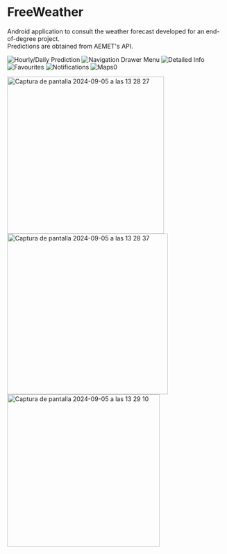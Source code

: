 # FreeWeather
Android application to consult the weather forecast developed for an end-of-degree project.  
Predictions are obtained from AEMET's API.

![Hourly/Daily Prediction](https://github.com/almarpa/FreeWeather/assets/38918727/520107f7-c45a-41a9-9272-1d1e16517a08)
![Navigation Drawer Menu](https://user-images.githubusercontent.com/38918727/65866845-d1ad8700-e375-11e9-8e2d-b0d884bcac96.jpg)
![Detailed Info](https://user-images.githubusercontent.com/38918727/65866842-d114f080-e375-11e9-93fc-2bd3ff02bc2d.jpg)
![Favourites](https://user-images.githubusercontent.com/38918727/65866843-d114f080-e375-11e9-81d0-25d1636dc7e9.jpg)
![Notifications](https://user-images.githubusercontent.com/38918727/65866844-d114f080-e375-11e9-972e-6c53d9f16064.jpg)
![Maps0](https://github.com/almarpa/FreeWeather/assets/38918727/ddd5ee61-0dbb-4c91-be8a-31b8280729e7)

<img width="361" alt="Captura de pantalla 2024-09-05 a las 13 28 27" src="https://github.com/user-attachments/assets/94369fd6-5d5f-4a36-adb7-2cde84117b88">
<img width="370" alt="Captura de pantalla 2024-09-05 a las 13 28 37" src="https://github.com/user-attachments/assets/0444666e-243b-4db0-a36f-7c0f03ed6e1e">
<img width="351" alt="Captura de pantalla 2024-09-05 a las 13 29 10" src="https://github.com/user-attachments/assets/706545a2-676b-403c-a2ff-5cfb02a03c8f">
